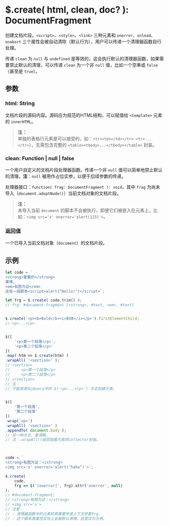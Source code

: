 # $.create( html, clean, doc? ): DocumentFragment

创建文档片段。`<script>`、`<style>`、`<link>` 三种元素和 `onerror`、`onload`、`onabort` 三个属性会被自动清除（默认行为），用户可以传递一个清理器函数自行处理。

传递 `clean` 为 `null` 与 `undefined` 是等效的，这会执行默认的清理器函数，如果需要禁止默认的清理，可以传递 `clean` 为一个非 `null` 值，比如一个空串或 `false`（甚至是 `true`）。



## 参数

### html: String

文档片段的源码内容。源码应为规范的HTML结构，可以赋值给 `<template>` 元素的 `innerHTML`。

> **注：**<br>
> 单独的表格行元素是可以接受的，如：`<tr><td></td></tr> <tr>...</tr>`），无需包含完整的 `<table><tbody>...</tbody></table>` 封装。


### clean: Function | null | false

一个用户自定义的文档片段处理器函数。传递一个非 `null` 值可以简单地禁止默认的清理。**注**：`null` 被用作占位实参，以便于后续参数的传递。

处理器接口：`function( frag: DocumentFragment ): void`，其中 `frag` 为尚未导入（`document.adoptNode()`）当前文档对象的文档片段。

> **注：**<br>
> 未导入当前 `document` 的脚本不会被执行，即便它们被嵌入在元素上，比如：`<img src='x' onerror='alert(123)'>`。


### 返回值

一个已导入当前文档对象（`document`）的文档片段。


## 示例

```js
let code = `
<strong>重要的</strong>
事情，
<em>有图为证</em>
还有一段脚本<script>alert(“Hello!")</script>`;

let frg = $.create( code.trim() );
// frg: #document-fragment [<strong>, #text, <em>, #text]


$.create('<p><b>Bold</b><i>斜体</i></p>').firstElementChild;
// <p>...</p>


$([
    '<p>第一个段落</p>',
    '<p>第二个段落</p>'
])
.map( htm => $.create(htm) )
.wrapAll( '<section>' );
// <section>
//     <p>第一个段落</p>
//     <p>第二个段落</p>
// </section>
// 注：
// 不能用类似jQuery中的 $('<p>...</p>') 方式创建元素。


$([
    '第一个段落',
    '第二个段落'
])
.wrap('<p>')
.wrapAll( '<section>' )
.appendTo( document.body );
// 另一种方式，更清晰。
// 注：.wrapAll()返回容器元素的Collector封装。



code = `
<strong>有图为证：</strong>
<img src='x' onerror='alert("haha")'>`;

$.create(
    code,
    frg => $('[onerror]', frg).attr('onerror', null)
);
// #document-fragment:
// <strong>有图为证：</strong>
// <img src='x'>
// 注意：
// - 清理器函数中的元素检索需要传递上下文参数frg。
// - 这个脚本类属性实际上会被默认清理，这里仅为示例。
```
